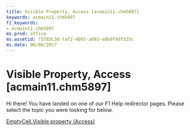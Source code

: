 ```yaml
---
title: Visible Property, Access [acmain11.chm5897]
keywords: acmain11.chm5897
f1_keywords:
- acmain11.chm5897
ms.prod: office
ms.assetid: 73783c3d-faf2-4093-a092-e8b0f9df525c
ms.date: 06/08/2017
---
```



# Visible Property, Access [acmain11.chm5897]

Hi there! You have landed on one of our F1 Help redirector pages. Please select the topic you were looking for below.

[EmptyCell.Visible property (Access)](http://msdn.microsoft.com/library/b4418ac0-fd50-e5d2-9af4-0e66a403790f%28Office.15%29.aspx)

